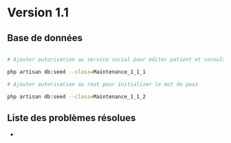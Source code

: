 # Version 1.1


## Base de données 

```bash

# Ajouter autorisation au service social pour editer patient et consulter patient

php artisan db:seed --class=Maintenance_1_1_1

# Ajouter autorisation au root pour initialiser le mot de pass

php artisan db:seed --class=Maintenance_1_1_2

``` 


## Liste des problèmes résolues

- 